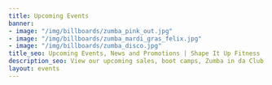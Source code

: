 ```yaml
---
title: Upcoming Events
banner:
- image: "/img/billboards/zumba_pink_out.jpg"
- image: "/img/billboards/zumba_mardi_gras_felix.jpg"
- image: "/img/billboards/zumba_disco.jpg"
title_seo: Upcoming Events, News and Promotions | Shape It Up Fitness
description_seo: View our upcoming sales, boot camps, Zumba in da Club events and holiday closures.
layout: events
---
```


